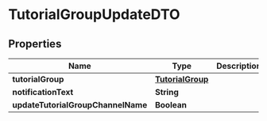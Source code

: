 

# TutorialGroupUpdateDTO


## Properties

| Name | Type | Description | Notes |
|------------ | ------------- | ------------- | -------------|
|**tutorialGroup** | [**TutorialGroup**](TutorialGroup.md) |  |  |
|**notificationText** | **String** |  |  [optional] |
|**updateTutorialGroupChannelName** | **Boolean** |  |  [optional] |



